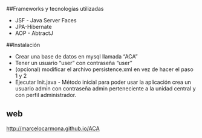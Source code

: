 ##Frameworks y tecnologías utilizadas

* JSF - Java Server Faces
* JPA-Hibernate
* AOP - AbtractJ



##Instalación

* Crear una base de datos en mysql llamada “ACA”
* Tener un usuario “user” con contraseña “user”
* (opcional) modificar el archivo persistence.xml en vez de hacer el paso 1 y 2
* Ejecutar Init.java - Método inicial para poder usar la aplicación crea un usuario admin con contraseña admin perteneciente a la unidad central y con perfil administrador.

## web
 
http://marcelocarmona.github.io/ACA
